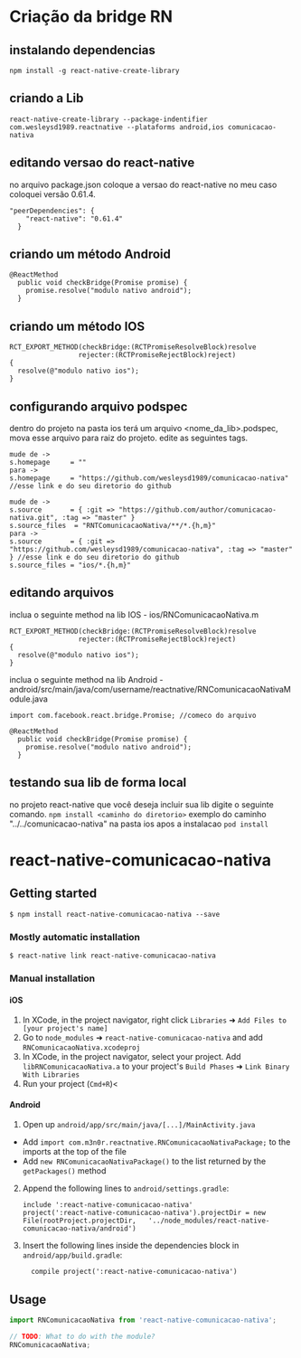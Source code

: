 
# Criação da bridge RN

## instalando dependencias
`npm install -g react-native-create-library`

## criando a Lib
`react-native-create-library --package-indentifier com.wesleysd1989.reactnative --plataforms android,ios comunicacao-nativa`

## editando versao do react-native
no arquivo package.json coloque a versao do react-native no meu caso coloquei versão 0.61.4.
```
"peerDependencies": {
    "react-native": "0.61.4"
  }
```

## criando um método Android
```
@ReactMethod
  public void checkBridge(Promise promise) {
    promise.resolve("modulo nativo android");
  }
```

## criando um método IOS
```
RCT_EXPORT_METHOD(checkBridge:(RCTPromiseResolveBlock)resolve
                 rejecter:(RCTPromiseRejectBlock)reject)
{
  resolve(@"modulo nativo ios");
}
```

## configurando arquivo podspec
dentro do projeto na pasta ios terá um arquivo <nome_da_lib>.podspec, mova esse arquivo para raiz do projeto.
edite as seguintes tags.
```
mude de ->
s.homepage     = ""
para -> 
s.homepage     = "https://github.com/wesleysd1989/comunicacao-nativa" //esse link e do seu diretorio do github

mude de ->
s.source       = { :git => "https://github.com/author/comunicacao-nativa.git", :tag => "master" }
s.source_files  = "RNTComunicacaoNativa/**/*.{h,m}"
para ->
s.source       = { :git => "https://github.com/wesleysd1989/comunicacao-nativa", :tag => "master" } //esse link e do seu diretorio do github
s.source_files = "ios/*.{h,m}"
```
## editando arquivos
inclua o seguinte method na lib IOS - ios/RNComunicacaoNativa.m
```
RCT_EXPORT_METHOD(checkBridge:(RCTPromiseResolveBlock)resolve
                 rejecter:(RCTPromiseRejectBlock)reject)
{
  resolve(@"modulo nativo ios");
}
```
inclua o seguinte method na lib Android - android/src/main/java/com/username/reactnative/RNComunicacaoNativaModule.java
```
import com.facebook.react.bridge.Promise; //comeco do arquivo

@ReactMethod
  public void checkBridge(Promise promise) {
    promise.resolve("modulo nativo android");
  }
```

## testando sua lib de forma local
no projeto react-native que você deseja incluir sua lib digite o seguinte comando.
`npm install <caminho do diretorio>`
exemplo do caminho "../../comunicacao-nativa"
na pasta ios apos a instalacao
`pod install`

# react-native-comunicacao-nativa

## Getting started

`$ npm install react-native-comunicacao-nativa --save`

### Mostly automatic installation

`$ react-native link react-native-comunicacao-nativa`

### Manual installation


#### iOS

1. In XCode, in the project navigator, right click `Libraries` ➜ `Add Files to [your project's name]`
2. Go to `node_modules` ➜ `react-native-comunicacao-nativa` and add `RNComunicacaoNativa.xcodeproj`
3. In XCode, in the project navigator, select your project. Add `libRNComunicacaoNativa.a` to your project's `Build Phases` ➜ `Link Binary With Libraries`
4. Run your project (`Cmd+R`)<

#### Android

1. Open up `android/app/src/main/java/[...]/MainActivity.java`
  - Add `import com.m3n0r.reactnative.RNComunicacaoNativaPackage;` to the imports at the top of the file
  - Add `new RNComunicacaoNativaPackage()` to the list returned by the `getPackages()` method
2. Append the following lines to `android/settings.gradle`:
  	```
  	include ':react-native-comunicacao-nativa'
  	project(':react-native-comunicacao-nativa').projectDir = new File(rootProject.projectDir, 	'../node_modules/react-native-comunicacao-nativa/android')
  	```
3. Insert the following lines inside the dependencies block in `android/app/build.gradle`:
  	```
      compile project(':react-native-comunicacao-nativa')
  	```


## Usage
```javascript
import RNComunicacaoNativa from 'react-native-comunicacao-nativa';

// TODO: What to do with the module?
RNComunicacaoNativa;
```
  
